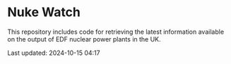 # Nuke Watch

This repository includes code for retrieving the latest information available on the output of EDF nuclear power plants in the UK.

Last updated: 2024-10-15 04:17